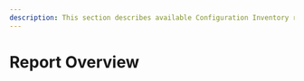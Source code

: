 ```yaml
---
description: This section describes available Configuration Inventory reports.
---
```


# Report Overview

